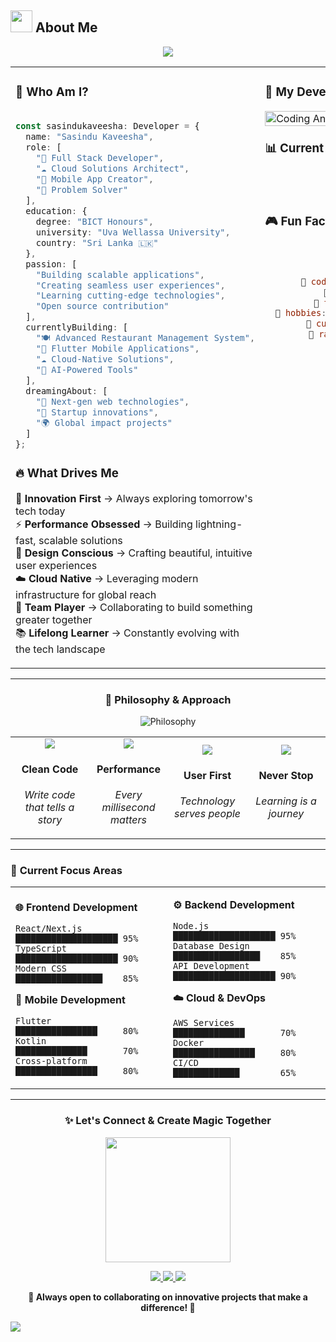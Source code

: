 ## <img src="https://media.giphy.com/media/WUlplcMpOCEmTGBtBW/giphy.gif" width="35"> **About Me**

<div align="center">
  
  <!-- Modern gradient banner with glassmorphism effect -->
  <img src="https://capsule-render.vercel.app/api?type=waving&color=gradient&customColorList=12&height=180&section=header&text=Sasindu%20Kaveesha&fontSize=42&fontColor=ffffff&animation=twinkling&fontAlignY=32&desc=Full%20Stack%20Software%20Developer&descSize=18&descAlignY=55"/>
  
</div>

<div align="center">
  
  <!-- Interactive 3D cards style presentation -->
  <table>
  <tr>
  <td width="55%" valign="top">

### 💫 **Who Am I?**

```typescript

const sasindukaveesha: Developer = {
  name: "Sasindu Kaveesha",
  role: [
    "🚀 Full Stack Developer",
    "☁️ Cloud Solutions Architect", 
    "📱 Mobile App Creator",
    "🧩 Problem Solver"
  ],
  education: {
    degree: "BICT Honours",
    university: "Uva Wellassa University",
    country: "Sri Lanka 🇱🇰"
  },
  passion: [
    "Building scalable applications",
    "Creating seamless user experiences", 
    "Learning cutting-edge technologies",
    "Open source contribution"
  ],
  currentlyBuilding: [
    "🍽️ Advanced Restaurant Management System",
    "📱 Flutter Mobile Applications", 
    "☁️ Cloud-Native Solutions",
    "🤖 AI-Powered Tools"
  ],
  dreamingAbout: [
    "🌟 Next-gen web technologies",
    "🚀 Startup innovations",
    "🌍 Global impact projects"
  ]
};
```

### 🔥 **What Drives Me**

<div align="left">

🎯 **Innovation First** → Always exploring tomorrow's tech today  
⚡ **Performance Obsessed** → Building lightning-fast, scalable solutions  
🎨 **Design Conscious** → Crafting beautiful, intuitive user experiences  
☁️ **Cloud Native** → Leveraging modern infrastructure for global reach  
🤝 **Team Player** → Collaborating to build something greater together  
📚 **Lifelong Learner** → Constantly evolving with the tech landscape

</div>

  </td>
  <td width="45%" valign="top">
    
### 🌈 **My Development Journey**

<img align="right" alt="Coding Animation" width="100%" src="https://media.giphy.com/media/L1R1tvI9svkIWwpVYr/giphy.gif">

<br>

### 📊 **Current Stats**

<div align="center">

<!-- Modern stat cards -->
<img src="https://img.shields.io/badge/Experience-1%2B%20Years-00F5FF?style=for-the-badge&logo=timeline&logoColor=white&labelColor=1a1a1a"/>

<img src="https://img.shields.io/badge/Projects%20Built-12%2B-4ECDC4?style=for-the-badge&logo=rocket&logoColor=white&labelColor=1a1a1a"/>

<img src="https://img.shields.io/badge/Technologies-15%2B-FF6B6B?style=for-the-badge&logo=stackshare&logoColor=white&labelColor=1a1a1a"/>

<img src="https://img.shields.io/badge/Coffee%20Cups-∞-45B7D1?style=for-the-badge&logo=coffeescript&logoColor=white&labelColor=1a1a1a"/>

</div>

<br>

### 🎮 **Fun Facts**

<div align="center">

```javascript
const funFacts = {
  🌙 nightOwl: true,
  ☕ coffeeAddict: "Definitely!",
  🎵 codesTo: ["Lo-fi Hip Hop", "Electronic"],
  🎯 superPower: "Debugging at 3 AM",
  🍕 fuelSource: "Pizza & Energy Drinks",
  🎨 hobbies: ["Gaming", "Photography", "Tech Reviews"],
  📖 currentlyReading: "Clean Architecture",
  🎲 randomSkill: "Can solve Rubik's cube!"
};
```

</div>

  </td>
  </tr>
  </table>
  
</div>

---

<div align="center">
  
### 🌟 **Philosophy & Approach**

<img src="https://readme-typing-svg.herokuapp.com?font=Fira+Code&weight=600&size=20&duration=3000&pause=500&color=00F5FF&center=true&vCenter=true&multiline=true&width=800&height=100&lines=Code+is+poetry+written+for+machines;But+magic+happens+when+humans+understand+it;Let's+build+the+future%2C+one+commit+at+a+time!" alt="Philosophy"/>

</div>

<div align="center">

<!-- Modern card-style principles -->
<table>
<tr>
<td align="center" width="25%">
<img src="https://img.icons8.com/color/64/000000/code.png"/>
<h4>Clean Code</h4>
<p><em>Write code that tells a story</em></p>
</td>
<td align="center" width="25%">
<img src="https://img.icons8.com/color/64/000000/speed.png"/>
<h4>Performance</h4>
<p><em>Every millisecond matters</em></p>
</td>
<td align="center" width="25%">
<img src="https://img.icons8.com/color/64/000000/user-experience.png"/>
<h4>User First</h4>
<p><em>Technology serves people</em></p>
</td>
<td align="center" width="25%">
<img src="https://img.icons8.com/color/64/000000/infinity.png"/>
<h4>Never Stop</h4>
<p><em>Learning is a journey</em></p>
</td>
</tr>
</table>

</div>

---

### 🚀 **Current Focus Areas**

<div align="center">

<!-- Interactive progress bars -->
<table width="100%">
<tr>
<td width="50%">

**🌐 Frontend Development**
```
React/Next.js     ████████████████████ 95%
TypeScript        ████████████████████ 90%
Modern CSS        █████████████████    85%
```

**📱 Mobile Development**
```
Flutter           ████████████████     80%
Kotlin            ██████████████       70%
Cross-platform    ████████████████     80%
```

</td>
<td width="50%">

**⚙️ Backend Development**
```
Node.js           ████████████████████ 95%
Database Design   █████████████████    85%
API Development   ████████████████████ 90%
```

**☁️ Cloud & DevOps**
```
AWS Services      ██████████████       70%
Docker            ████████████████     80%
CI/CD             █████████████        65%
```

</td>
</tr>
</table>

</div>

---

<div align="center">
  
### ✨ **Let's Connect & Create Magic Together**

<img src="https://media.giphy.com/media/Ll22OhMLAlVDb8UQWe/giphy.gif" width="200"/>

<!-- Modern social connection cards -->
<p>
  <a href="mailto:sasindukaveesha@gmail.com">
    <img src="https://img.shields.io/badge/Let's%20Chat-FF6B6B?style=for-the-badge&logo=gmail&logoColor=white&labelColor=FF6B6B"/>
  </a>
  <a href="https://linkedin.com/in/sasindukaveesha">
    <img src="https://img.shields.io/badge/Connect%20Pro-4ECDC4?style=for-the-badge&logo=linkedin&logoColor=white&labelColor=4ECDC4"/>
  </a>
  <a href="https://sasindukaveesha.github.io">
    <img src="https://img.shields.io/badge/View%20Portfolio-45B7D1?style=for-the-badge&logo=google-chrome&logoColor=white&labelColor=45B7D1"/>
  </a>
</p>

**🌟 Always open to collaborating on innovative projects that make a difference! 🌟**

</div>

<img src="https://capsule-render.vercel.app/api?type=waving&color=gradient&customColorList=12&height=120&section=footer&animation=fadeIn"/>
